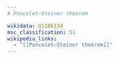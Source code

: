 ```yaml
---
# Poncelet–Steiner theorem

wikidata: Q1186134
msc_classification: 51
wikipedia_links:
  - "[[Poncelet–Steiner theorem]]"
---
```

